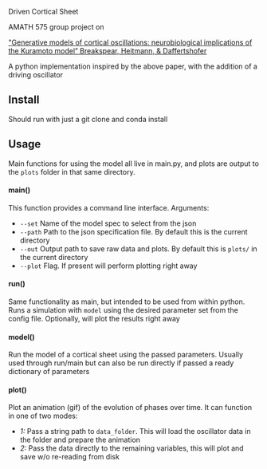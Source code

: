 Driven Cortical Sheet

AMATH 575 group project on

["Generative models of cortical oscillations: neurobiological implications of the Kuramoto model” Breakspear, Heitmann, & Daffertshofer](https://www.frontiersin.org/articles/10.3389/fnhum.2010.00190/full)

A python implementation inspired by the above paper, with the addition of a driving oscillator


## Install
Should run with just a git clone and conda install

## Usage
Main functions for using the model all live in main.py, and plots are output to the `plots` folder in that
same directory.

#### main()
This function provides a command line interface. Arguments:
  - `--set` Name of the model spec to select from the json
  - `--path` Path to the json specification file. By default this is the current directory
  - `--out` Output path to save raw data and plots. By default this is `plots/` in the current directory
  - `--plot` Flag. If present will perform plotting right away

#### run()
Same functionality as main, but intended to be used from within python. Runs a simulation with `model` using
the desired parameter set from the config file. Optionally, will plot the results right away

#### model()
Run the model of a cortical sheet using the passed parameters. Usually used through run/main but can also
be run directly if passed a ready dictionary of parameters

#### plot()
Plot an animation (gif) of the evolution of phases over time. It can function in one of two modes:
  - *1:* Pass a string path to `data_folder`. This will load the oscillator data in the folder and prepare the animation
  - *2:* Pass the data directly to the remaining variables, this will plot and save w/o re-reading from disk
